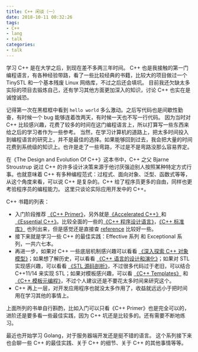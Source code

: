 ```yaml
---
title: C++ 闲谈（一）
date: 2018-10-11 00:32:26
tags:
- C++
- lang
- talk
categories:
- talk
---
```


学习 C++ 是在大学之后，到现在差不多两三年时间。
C++ 也是我接触的第一门编程语言，有各种经验带路，看了一些比较经典的书籍，比较大的项目做过一个 TinySTL 和一个基本残废 Linux 网络库，不过之后还会填坑。
目前我还欠缺太多实际的项目去锻炼自己，还有学习其他方面更加深入的知识，讨论 C++ 也实在是诚惶诚恐。

记得第一次在黑框框中看到 `hello world` 多么激动。之后写代码也是间歇性勤奋，有时候一个 bug 能够连着改两天，有时候一天也不写一行代码。
因为当时对 C++ 比较感兴趣，花费了较多的时间在这门编程语言上，所以打算写一些东西来给之后的学习者作为一些参考。
当然，在学习计算机的道路上，把太多时间投入到编程语言的研究上，并不是最佳的选择。如果能够回到过去，我会把大量的时间花费到系统级的知识上。也许是走了一些弯路，不过是不是弯路没那么容易界定。


在《The Design and Evolution Of C++》这本书中，C++ 之父 Bjarne Stroustrup 说过 C++ 的许多设计决策来源于他讨厌强迫别人按照某种特定方式行事。也就意味着 C++ 有多种编程范式：过程式、面向对象、泛型、函数式等等，从这个角度来看，可以说 C++ 是复杂的。C++ 给了程序员更多的自由，同样也更考验程序员的编程能力。
这里只谈论实际应用开发中的 C++。

C++ 书籍的列表：
- 入门阶段推荐 [《C++ Primer》](https://book.douban.com/subject/25708312/)，另外就是[《Accelerated C++》](https://book.douban.com/subject/2280545/)和[《Essential C++》](https://book.douban.com/subject/1215826/)。比较全面的一些的[《C++ 程序设计语言》](https://book.douban.com/subject/26857943/)，[《C++ 标准库》](https://book.douban.com/subject/26419721/) 也列出来，但是感觉还是直接查 [reference](http://zh.cppreference.com/w/%E9%A6%96%E9%A1%B5) 比较好一些。
- 接下来就是学习一些 C++ 的最佳实践：Effective 系列 和 Exceptional 系列，一共六七本。
- 再进一步，如果对 C++ 一些底层机制感兴趣可以看看 [《深入探索 C++ 对象模型》](https://book.douban.com/subject/10427315/)；如果想了解历史，可以看看 [《C++ 语言的设计和演化》](https://book.douban.com/subject/1096216/)；如果对 STL 实现感兴趣，可以看看 [《STL 源码剖析》](https://book.douban.com/subject/1110934/)，不过很多代码过于老旧，可以结合 C++11/14 来实现 STL；如果对模板感兴趣，可以看 [《C++ Templates》](https://book.douban.com/subject/2378124/) 和 [《C++ 模板元编程》](https://book.douban.com/subject/4136223/)，不过个人建议还是不要花太多时间来研究这个。
- C++ 再上一层，对开发应用程序也就没太多作用了，收益就远远小于把时间用在学习其他的事情上。

上面所列的书单自行斟酌，比如入门可以只看《C++ Primer》也是完全可以的，进阶还是要多看一些最佳实践，因为 C++ 坑还是比较多的。还有需要不断地练习。

最近也开始学习 Golang，对于服务器端开发还是挺不错的语言。
这个系列接下来也会聊一些 C++ 的最佳实践、关于 C++ 的细节、关于 C++ 的其他事情等等。
